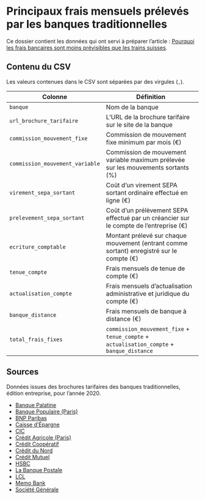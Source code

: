 # Principaux frais mensuels prélevés par les banques traditionnelles

Ce dossier contient les données qui ont servi à préparer l’article : [Pourquoi les frais bancaires sont moins prévisibles que les trains suisses](https://memo.bank/magazine/comparaison-frais-bancaires-2020).

## Contenu du CSV

Les valeurs contenues dans le CSV sont séparées par des virgules (`,`).

| Colonne                         | Définition                                                                                |
| ------------------------------- | ----------------------------------------------------------------------------------------- |
| `banque`                        | Nom de la banque                                                                          |
| `url_brochure_tarifaire`        | L’URL de la brochure tarifaire sur le site de la banque                                   |
| `commission_mouvement_fixe`     | Commission de mouvement fixe minimum par mois (€)                                         |
| `commission_mouvement_variable` | Commission de mouvement variable maximum prélevée sur les mouvements sortants (%)         |
| `virement_sepa_sortant`         | Coût d’un virement SEPA sortant ordinaire effectué en ligne (€)                           |
| `prelevement_sepa_sortant`      | Coût d’un prélèvement SEPA effectué par un créancier sur le compte de l’entreprise (€)    |
| `ecriture_comptable`            | Montant prélevé sur chaque mouvement (entrant comme sortant) enregistré sur le compte (€) |
| `tenue_compte`                  | Frais mensuels de tenue de compte (€)                                                     |
| `actualisation_compte`          | Frais mensuels d’actualisation administrative et juridique du compte (€)                  |
| `banque_distance`               | Frais mensuels de banque à distance (€)                                                   |
| `total_frais_fixes`             | `commission_mouvement_fixe` + `tenue_compte` + `actualisation_compte` + `banque_distance` |

## Sources

Données issues des brochures tarifaires des banques traditionnelles, édition entreprise, pour l’année 2020.

- [Banque Palatine](brochures/2020-tarifs-banque-palatine.pdf)
- [Banque Populaire (Paris)](brochures/2020-tarifs-banque-populaire.pdf)
- [BNP Paribas](brochures/2020-tarifs-bnp.pdf)
- [Caisse d’Épargne](brochures/2020-tarifs-caisse-epargne.pdf)
- [CIC](brochures/2020-tarifs-cic.pdf)
- [Crédit Agricole (Paris)](brochures/2020-tarifs-credit-agricole.pdf)
- [Crédit Coopératif](brochures/2020-tarifs-credit-cooperatif.pdf)
- [Crédit du Nord](brochures/2020-tarifs-credit-du-nord.pdf)
- [Crédit Mutuel](brochures/2020-tarifs-credit-mutuel.pdf)
- [HSBC](brochures/2020-tarifs-hsbc.pdf)
- [La Banque Postale](brochures/2020-tarifs-la-banque-postale.pdf)
- [LCL](brochures/2020-tarifs-lcl.pdf)
- [Memo Bank](brochures/2020-tarifs-memo-bank.pdf)
- [Société Générale](brochures/2020-tarifs-societe-generale.pdf)
